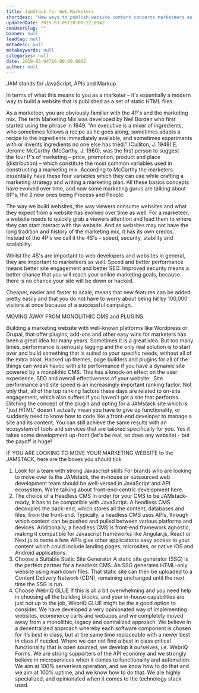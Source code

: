 ```yaml
---
title: JamStack for Web Marketers
shortdesc: "New ways to publish website content concerns marketeers as much as it concerns web developers. Let's see how JamStack figures into this."
updatedDate: 2019-03-05T20:08:22.094Z
cmsUserSlug: ""
banner: null
leadtag: null
metadesc: null
metakeywords: null
categories: null
date: 2019-03-04T16:00:00.000Z
author: null
---
```


JAM stands for JavaScript, APIs and Markup.

In terms of what this means to you as a marketer – it's essentially a modern way to build a website that is published as a set of static HTML files.

As a marketeer, you are obviously familiar with the 4P's and the marketing mix. 
The term Marketing Mix was developed by Neil Borden who first started using the phrase in 1949. “An executive is a mixer of ingredients, who sometimes follows a recipe as he goes along, sometimes adapts a recipe to the ingredients immediately available, and sometimes experiments with or invents ingredients no one else has tried." (Culliton, J. 1948)
E. Jerome McCarthy (McCarthy, J. 1960), was the first person to suggest the four P's of marketing – price, promotion, product and place (distribution) – which constitute the most common variables used in constructing a marketing mix. According to McCarthy the marketers essentially have these four variables which they can use while crafting a marketing strategy and writing a marketing plan. 
All these basics concepts have evolved over time, and now some marketing gurus are talking about 6P's, the 2 new ones being Process and People. 

The way we build websites, the way viewers consume websites and what they expect from a website has evolved over time as well. For a marketeer, a website needs to quickly grab a viewers attention and lead them to where they can start interact with the website. 
And as websites may not have the long tradition and history of the marketing mix, it has its own credos. Instead of the 4P's we call it the 4S's – speed, security, stability and scalability. 

Whilst the 4S's are important to web developers and websites in general, they are important to marketeers as well. Speed and better performance means better site engagement and better SEO. Improved security means a better chance that you will reach your online marketing goals, because there is no chance your site will be down or hacked. 

Cheaper, easier and faster to scale, means that new features can be added pretty easily and that you do not have to worry about being hit by 100,000 visitors at once because of a successful campaign. 

MOVING AWAY FROM MONOLITHIC CMS and PLUGINS

Building a marketing website with well-known platforms like Wordpress or Drupal, that offer plugins, add-ons and other easy wins for marketers has been a great idea for many years. Sometimes it is a great idea. But too many times, performance is seriously lagging and the only real solution is to start over and build something that is suited to your specific needs, without all of the extra bloat.
Hacked up themes, page builders and plugins for all of the things can wreak havoc with site performance if you have a dynamic site powered by a monolithic CMS. This has a knock-on effect on the user experience, SEO and overall effectiveness of your website. 
Site performance and site speed is an increasingly important ranking factor. Not only that, all of the top ranking factors these days are related to on-site engagement, which also suffers if you haven't got a site that performs.
Ditching the concept of the plugin and opting for a JAMstack site which is "just HTML" doesn't actually mean you have to give up functionality, or suddenly need to know how to code like a front-end developer to manage a site and its content. You can still achieve the same results with an ecosystem of tools and services that are tailored specifically for you. Yes it takes some development up-front (let's be real, so does any website) - but the payoff is huge!  


IF YOU ARE LOOKING TO MOVE YOUR MARKETING WEBSITE to the JAMSTACK, here are the boxes you should tick

1. Look for a team with strong Javascript skills
For brands who are looking to move over to the JAMstack, the in-house or outsourced web development team should be well-versed in JavaScript and API ecosystem. We’re talking about front-end-centric development here. 
2. The choice of a Headless CMS 
In order for your CMS to be JAMstack-ready, it has to be compatible with JavaScript. A headless CMS decouples the back-end, which stores all the content, databases and files, from the front-end. Typically, a headless CMS uses APIs, through which content can be pushed and pulled between various platforms and devices. Additionally, a headless CMS is front-end framework agnostic, making it compatible for Javascript frameworks like Angular.js, React or Next.js to name a few. APIs give other applications easy access to your content which could include landing pages, microsites, or native iOS and Android applications.
3. Choose a Suitable Static Site Generator
A static site generator (SSG) is the perfect partner for a headless CMS. An SSG generates HTML-only website using markdown files. That static site can then be uploaded to a Content Delivery Network (CDN), remaining unchanged until the next time the SSG is run.
4. Choose WebriQ GLUE
If this is all a bit overwhelming and you need help in choosing all the building blocks, and your in-house capabilities are just not up to the job, WebriQ GLUE might be the a good option to consider. We have developed a very opinionated way of implementing websites, ecommerce carts and webapps and we completely moved away from a monolithic, legacy and centralized approach. We believe in a decentralized approach whereby each software component is chosen for it’s best in class, but at the same time replaceable with a newer best in class if needed. Where we can not find a best in class critical functionality that is open sourced, we develop it ourselves, i.e. WebriQ Forms. We are strong supporters of the API economy and we strongly believe in microservices when it comes to functionality and automation. We aim at 100% serverless operation, and we know how to do that and we aim at 100% uptime, and we know how to do that. We are highly specialized, and opinionated when it comes to the technology stack used.




